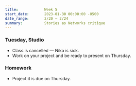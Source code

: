 ```yaml
---
title:            Week 5
start_date:       2023-01-30 00:00:00 -0500
date_range:       2/20 – 2/24
summary:          Stories as Networks critique
---
```


### Tuesday, Studio

- Class is cancelled — Nika is sick.
- Work on your project and be ready to present on Thursday.

### Homework
- Project it is due on Thursday.

